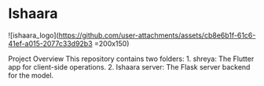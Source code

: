 # Ishaara

![ishaara_logo](https://github.com/user-attachments/assets/cb8e6b1f-61c6-41ef-a015-2077c33d92b3  =200x150)

Project Overview
  This repository contains two folders:
    1. shreya: The Flutter app for client-side operations.
    2. Ishaara server: The Flask server backend for the model.
